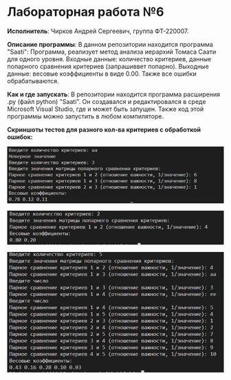 # Лабораторная работа №6

**Исполнитель**: Чирков Андрей Сергеевич, группа ФТ-220007.

**Описание программы**: В данном репозитории находится программа "Saati": Программа, реализует метод анализа иерархий Томаса Саати для одного уровня. Входные данные: количество критериев, данные попарного сравнения критериев (запрашиввет попарно). Выходные данные: весовые коэффициенты в виде 0.00. Также все ошибки обрабатываются. 


**Как и где запускать**: В репозитории находится программа расширения .py (файл python) "Saati". Он создавался и редактировался в среде Microsoft Visual Studio, где и может быть запущен. Также код этой программы можно запустить в любом компиляторе.


**Скриншоты тестов для разного кол-ва критериев с обработкой ошибок:**

![screenshot1](https://github.com/andreich1rkov/lab6/blob/main/test1.JPG)


![screenshot1](https://github.com/andreich1rkov/lab6/blob/main/test2.JPG)


![screenshot1](https://github.com/andreich1rkov/lab6/blob/main/test3.JPG)